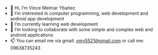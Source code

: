 - 👋 Hi, I’m Vince Melmar Ybañez
- 👀 I’m interested in computer programming, web development and android app development
- 🌱 I’m currently learning web development
- 💞️ I’m looking to collaborate with some simple and complex web and android applications
- 📫 You can email me via gmail: vmy5521@gmail.com or call me: 09638735243

<!---
vmy5521/vmy5521 is a ✨ special ✨ repository because its `README.md` (this file) appears on your GitHub profile.
You can click the Preview link to take a look at your changes.
--->
